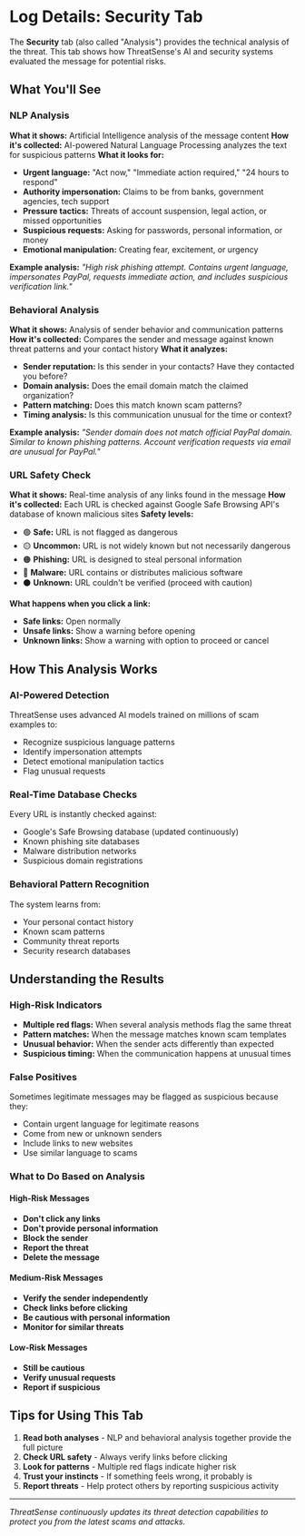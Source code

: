 # Log Details: Security Tab

The **Security** tab (also called "Analysis") provides the technical analysis of the threat. This tab shows how ThreatSense's AI and security systems evaluated the message for potential risks.

## What You'll See

### NLP Analysis
**What it shows:** Artificial Intelligence analysis of the message content
**How it's collected:** AI-powered Natural Language Processing analyzes the text for suspicious patterns
**What it looks for:**
- **Urgent language:** "Act now," "Immediate action required," "24 hours to respond"
- **Authority impersonation:** Claims to be from banks, government agencies, tech support
- **Pressure tactics:** Threats of account suspension, legal action, or missed opportunities
- **Suspicious requests:** Asking for passwords, personal information, or money
- **Emotional manipulation:** Creating fear, excitement, or urgency

**Example analysis:** *"High risk phishing attempt. Contains urgent language, impersonates PayPal, requests immediate action, and includes suspicious verification link."*

### Behavioral Analysis
**What it shows:** Analysis of sender behavior and communication patterns
**How it's collected:** Compares the sender and message against known threat patterns and your contact history
**What it analyzes:**
- **Sender reputation:** Is this sender in your contacts? Have they contacted you before?
- **Domain analysis:** Does the email domain match the claimed organization?
- **Pattern matching:** Does this match known scam patterns?
- **Timing analysis:** Is this communication unusual for the time or context?

**Example analysis:** *"Sender domain does not match official PayPal domain. Similar to known phishing patterns. Account verification requests via email are unusual for PayPal."*

### URL Safety Check
**What it shows:** Real-time analysis of any links found in the message
**How it's collected:** Each URL is checked against Google Safe Browsing API's database of known malicious sites
**Safety levels:**
- 🟢 **Safe:** URL is not flagged as dangerous
- 🟡 **Uncommon:** URL is not widely known but not necessarily dangerous
- 🟠 **Phishing:** URL is designed to steal personal information
- 🔴 **Malware:** URL contains or distributes malicious software
- ⚫ **Unknown:** URL couldn't be verified (proceed with caution)

**What happens when you click a link:**
- **Safe links:** Open normally
- **Unsafe links:** Show a warning before opening
- **Unknown links:** Show a warning with option to proceed or cancel

## How This Analysis Works

### AI-Powered Detection
ThreatSense uses advanced AI models trained on millions of scam examples to:
- Recognize suspicious language patterns
- Identify impersonation attempts
- Detect emotional manipulation tactics
- Flag unusual requests

### Real-Time Database Checks
Every URL is instantly checked against:
- Google's Safe Browsing database (updated continuously)
- Known phishing site databases
- Malware distribution networks
- Suspicious domain registrations

### Behavioral Pattern Recognition
The system learns from:
- Your personal contact history
- Known scam patterns
- Community threat reports
- Security research databases

## Understanding the Results

### High-Risk Indicators
- **Multiple red flags:** When several analysis methods flag the same threat
- **Pattern matches:** When the message matches known scam templates
- **Unusual behavior:** When the sender acts differently than expected
- **Suspicious timing:** When the communication happens at unusual times

### False Positives
Sometimes legitimate messages may be flagged as suspicious because they:
- Contain urgent language for legitimate reasons
- Come from new or unknown senders
- Include links to new websites
- Use similar language to scams

### What to Do Based on Analysis

#### High-Risk Messages
- **Don't click any links**
- **Don't provide personal information**
- **Block the sender**
- **Report the threat**
- **Delete the message**

#### Medium-Risk Messages
- **Verify the sender independently**
- **Check links before clicking**
- **Be cautious with personal information**
- **Monitor for similar threats**

#### Low-Risk Messages
- **Still be cautious**
- **Verify unusual requests**
- **Report if suspicious**

## Tips for Using This Tab

1. **Read both analyses** - NLP and behavioral analysis together provide the full picture
2. **Check URL safety** - Always verify links before clicking
3. **Look for patterns** - Multiple red flags indicate higher risk
4. **Trust your instincts** - If something feels wrong, it probably is
5. **Report threats** - Help protect others by reporting suspicious activity

---

*ThreatSense continuously updates its threat detection capabilities to protect you from the latest scams and attacks.* 
